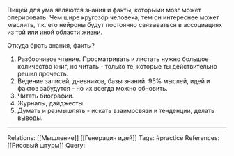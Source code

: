 Пищей для ума являются знания и факты, которыми мозг может оперировать. Чем шире кругозор человека, тем он интереснее может мыслить, т.к. его нейроны будут постоянно связываться в ассоциациях из той или иной области жизни. 

Откуда брать знания, факты? 
1. Разборчивое чтение. Просматривать и листать нужно большое количество книг, но читать - только те, которые ты действительно решил прочесть. 
2. Ведение записей, дневников, базы знаний. 95% мыслей, идей и фактов забудутся - но их всегда можно обновить. 
3. Читать биографии. 
4. Журналы, дайджесты. 
5. Думать и размышлять - искать взаимосвязи и тенденции, делать выводы. 

___
Relations: [[Мышление]] [[Генерация идей]] 
Tags: #practice 
References: [[Рисовый штурм]] 
Query: 